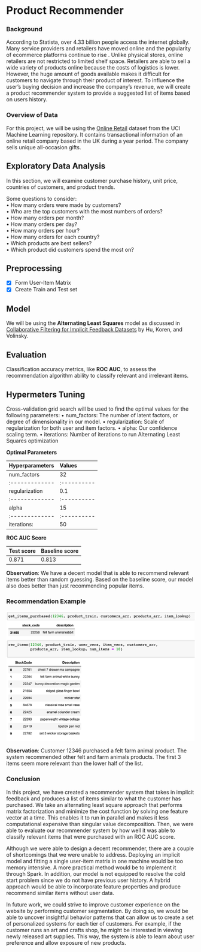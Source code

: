 # Product Recommender 
### Background
According to Statista, over 4.33 billion people access the internet globally. Many service providers and retailers have moved online and the popularity of ecommerce platforms continue to rise . Unlike physical stores, online retailers are not restricted to limited shelf space. Retailers are able to sell a wide variety of products online because the costs of logistics is lower. However, the huge amount of goods available makes it difficult for customers to navigate through their product of interest. To influence the user’s buying decision and increase the company’s revenue, we will create a product recommender system to provide a suggested list of items based on users history.

### Overview of Data
For this project, we will be using the [Online Retail](http://archive.ics.uci.edu/ml/datasets/Online+Retail) dataset from the UCI Machine Learning repository. It contains transactional information of an online retail company based in the UK during a year period. The company sells unique all-occasion gifts.

## Exploratory Data Analysis 
In this section, we will examine customer purchase history, unit price, countries of customers, and product trends. 

Some questions to consider:<br>
•	How many orders were made by customers? <br>
•	Who are the top customers with the most numbers of orders?<br>
•	How many orders per month?<br>
•	How many orders per day?<br>
•	How many orders per hour?<br>
•	How many orders for each country?<br>
•	Which products are best sellers?<br>
•	Which product did customers spend the most on?<br>


## Preprocessing 
- [x]  Form User-Item Matrix
- [x]  Create Train and Test set 

## Model
We will be using the __Alternating Least Squares__ model as discussed in [Collaborative Filtering for Implicit Feedback Datasets](http://yifanhu.net/PUB/cf.pdf) by Hu, Koren, and Volinsky.

## Evaluation 
Classification accuracy metrics, like __ROC AUC__, to assess the recommendation algorithm ability to classify relevant and irrelevant items.

## Hypermeters Tuning 
Cross-validation grid search will be used to find the optimal values for the following parameters:
•	num_factors: The number of latent factors, or degree of dimensionality in our model.
•	regularization: Scale of regularization for both user and item factors.
•	alpha: Our confidence scaling term.
•	iterations: Number of iterations to run Alternating Least Squares optimization

__Optimal Parameters__<br>

| Hyperparameters  | Values   |
| :------------- | :----------|
| num_factors             |   32   |
| :------------- | :----------|
| regularization |  0.1    |
| :------------- | :----------|
alpha |  15    |
| :------------- | :----------|
| iterations: |   50   |


__ROC AUC Score__ <br>

| Test score  | Baseline score  |
| :------------- | :----------|
| 0.871             |   0.813  |

__Observation__: We have a decent model that is able to recommend relevant items better than random guessing. Based on the baseline score, our model also does better than just recommending popular items. 


### Recommendation Example  

![](images/example.png?raw=true)<br>

__Observation__: Customer 12346 purchased a felt farm animal product. The system recommended other felt and farm animals products. The first 3 items seem more relevant than the lower half of the list.

### Conclusion
In this project, we have created a recommender system that takes in implicit feedback and produces a list of items similar to what the customer has purchased. We take an alternating least square approach that performs matrix factorization and minimize the cost function by solving one feature vector at a time. This enables it to run in parallel and makes it less computational expensive than singular value decomposition. Then, we were able to evaluate our recommender system by how well it was able to classify relevant items that were purchased with an ROC AUC score. 
 
Although we were able to design a decent recommender, there are a couple of shortcomings that we were unable to address. Deploying an implicit model and fitting a single user-item matrix in one machine would be too memory intensive. A more practical method would be to implement it through Spark. In addition, our model is not equipped to resolve the cold start problem since we do not have previous user history. A hybrid approach would be able to incorporate feature properties and produce recommend similar items without user data. 
 
In future work, we could strive to improve customer experience on the website by performing customer segmentation. By doing so, we would be able to uncover insightful behavior patterns that can allow us to create a set of personalized systems for each tier of customers. For example, if the customer runs an art and crafts shop, he might be interested in viewing newly released art supplies. This way, the system is able to learn about user preference and allow exposure of new products.
